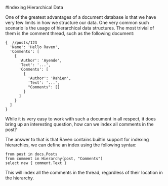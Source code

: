 #Indexing Hierarchical Data

One of the greatest advantages of a document database is that we have very few limits in how we structure our data. One very common such scenario is the usage of hierarchical data structures. The most trivial of them is the comment thread, such as the following document:

    {  //posts/123
      'Name': 'Hello Raven',
      'Comments': [
        {
          'Author': 'Ayende',
          'Text': '...',
          'Comments': [
            {
              'Author': 'Rahien',
              'Text': '...',
              "Comments": []
            }
          ]
        }
      ]
    }

While it is very easy to work with such a document in all respect, it does bring up an interesting question, how can we index all comments in the post?

The answer to that is that Raven contains builtin support for indexing hierarchies, we can define an index using the following syntax:

    from post in docs.Posts
    from comment in Hierarchy(post, "Comments") 
    select new { comment.Text }

This will index all the comments in the thread, regardless of their location in the hierarchy.
